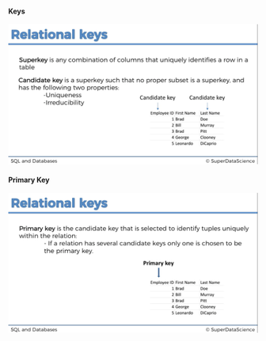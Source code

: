 #### Keys
![Alt text](./Screenshots/keys1.png?raw=true "Optional Title")

#### Primary Key
![Alt text](./Screenshots/primary-key.png?raw=true "Optional Title")